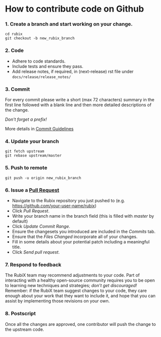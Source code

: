 # How to contribute code on Github

### 1. Create a branch and start working on your change.
  

    cd rubix
    git checkout -b new_rubix_branch
     
### 2. Code
   
* Adhere to code standards.
* Include tests and ensure they pass.
* Add release notes, if required, in (next-release) rst file under `docs/release/release_notes/`

### 3. Commit

For every commit please write a short (max 72 characters) summary in the first
line followed with a blank line and then more detailed descriptions of the 
change.

_Don't forget a prefix!_

More details in [Commit Guidelines](https://rubix.readthedocs.io/en/latest/contrib/commit.html)

### 4. Update your branch
  
  
    git fetch upstream
    git rebase upstream/master
  
### 5. Push to remote


    git push -u origin new_rubix_branch
   
### 6. Issue a [Pull Request](https://help.github.com/articles/proposing-changes-to-a-project-with-pull-requests/)

* Navigate to the Rubix repository you just pushed to (e.g. <https://github.com/your-user-name/rubix>)
* Click _Pull Request_.
* Write your branch name in the branch field (this is filled with _master_ by default)
* Click _Update Commit Range_.
* Ensure the changesets you introduced are included in the _Commits_ tab.
* Ensure that the _Files Changed_ incorporate all of your changes.
* Fill in some details about your potential patch including a meaningful title. 
* Click _Send pull request_.

### 7. Respond to feedback

The RubiX team may recommend adjustments to your code. Part of interacting with
a healthy open-source community requires you to be open to learning new 
techniques and strategies; _don’t get discouraged!_ Remember: if the RubiX 
team suggest changes to your code, they care enough about your work that they 
want to include it, and hope that you can assist by implementing those 
revisions on your own.

### 8. Postscript

Once all the changes are approved, one contributor will push the change to the upstream code.
